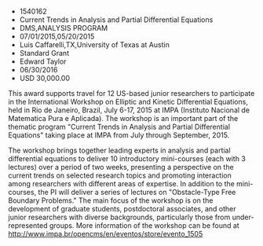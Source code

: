 
* 1540162
* Current Trends in Analysis and Partial Differential Equations
* DMS,ANALYSIS PROGRAM
* 07/01/2015,05/20/2015
* Luis Caffarelli,TX,University of Texas at Austin
* Standard Grant
* Edward Taylor
* 06/30/2016
* USD 30,000.00

This award supports travel for 12 US-based junior researchers to participate in
the International Workshop on Elliptic and Kinetic Differential Equations, held
in Rio de Janeiro, Brazil, July 6-17, 2015 at IMPA (Instituto Nacional de
Matematica Pura e Aplicada). The workshop is an important part of the thematic
program "Current Trends in Analysis and Partial Differential Equations" taking
place at IMPA from July through September, 2015.

The workshop brings together leading experts in analysis and partial
differential equations to deliver 10 introductory mini-courses (each with 3
lectures) over a period of two weeks, presenting a perspective on the current
trends on selected research topics and promoting interaction among researchers
with different areas of expertise. In addition to the mini-courses, the PI will
deliver a series of lectures on "Obstacle-Type Free Boundary Problems." The main
focus of the workshop is on the development of graduate students, postdoctoral
associates, and other junior researchers with diverse backgrounds, particularly
those from under-represented groups. More information of the workshop can be
found at http://www.impa.br/opencms/en/eventos/store/evento_1505
